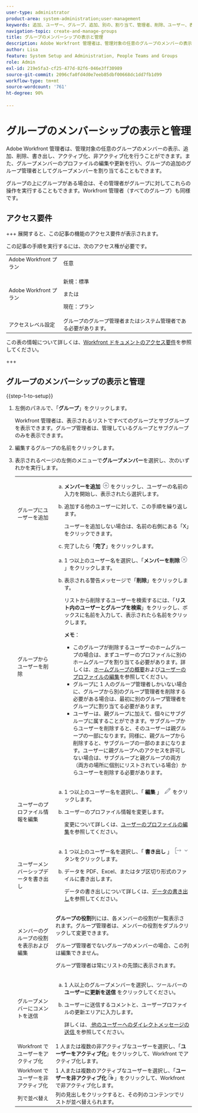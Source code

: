 ```yaml
---
user-type: administrator
product-area: system-administration;user-management
keywords: 追加、ユーザー、グループ、追加、別の、割り当て、管理者、削除、ユーザー、表示、役割、メンバー、書き出し、メンバーシップ、データ
navigation-topic: create-and-manage-groups
title: グループのメンバーシップの表示と管理
description: Adobe Workfront 管理者は、管理対象の任意のグループのメンバーの表示、追加、削除、書き出し、アクティブ化、非アクティブ化を行うことができます。また、グループメンバーのプロファイルの編集や更新を行い、グループの追加のグループ管理者としてグループメンバーを割り当てることもできます。
author: Lisa
feature: System Setup and Administration, People Teams and Groups
role: Admin
exl-id: 219e5fa3-cf25-477d-82f6-046e3ff30989
source-git-commit: 2096cfa0fd4d0e7eeb85dbf00668dc1dd7fb1d99
workflow-type: tm+mt
source-wordcount: '761'
ht-degree: 90%

---
```


# グループのメンバーシップの表示と管理

Adobe Workfront 管理者は、管理対象の任意のグループのメンバーの表示、追加、削除、書き出し、アクティブ化、非アクティブ化を行うことができます。また、グループメンバーのプロファイルの編集や更新を行い、グループの追加のグループ管理者としてグループメンバーを割り当てることもできます。

グループの上にグループがある場合は、その管理者がグループに対してこれらの操作を実行することもできます。Workfront 管理者（すべてのグループ）も同様です。

## アクセス要件

+++ 展開すると、この記事の機能のアクセス要件が表示されます。

この記事の手順を実行するには、次のアクセス権が必要です。

<table style="table-layout:auto"> 
 <col> 
 <col> 
 <tbody> 
  <tr> 
   <td role="rowheader">Adobe Workfront プラン</td> 
   <td>任意</td> 
  </tr> 
  <tr> 
  <tr> 
   <td role="rowheader">Adobe Workfront プラン</td> 
   <td><p>新規：標準</p>
       <p>または</p>
       <p>現在：プラン</p></td>
  </tr> 
  </tr> 
  <tr> 
   <td role="rowheader">アクセスレベル設定</td> 
   <td>グループのグループ管理者またはシステム管理者である必要があります。</td>
  </tr> 
 </tbody> 
</table>

この表の情報について詳しくは、[Workfront ドキュメントのアクセス要件](/help/quicksilver/administration-and-setup/add-users/access-levels-and-object-permissions/access-level-requirements-in-documentation.md)を参照してください。

+++

## グループのメンバーシップの表示と管理

{{step-1-to-setup}}

1. 左側のパネルで、「**グループ**」をクリックします。

   Workfront 管理者は、表示されるリストですべてのグループとサブグループを表示できます。グループ管理者は、管理しているグループとサブグループのみを表示できます。

1. 編集するグループの名前をクリックします。
1. 表示されるページの左側のメニューで&#x200B;**グループメンバー**&#x200B;を選択し、次のいずれかを実行します。

   <table style="table-layout:auto"> 
    <col> 
    <col> 
    <tbody> 
     <tr> 
      <td role="rowheader">グループにユーザーを追加</td> 
      <td> 
       <ol style="list-style-type: lower-alpha;"> 
        <li value="1"><strong>メンバーを追加</strong> <img src="assets/add-icon-plus-in-circle.png"> をクリックし、ユーザーの名前の入力を開始し、表示されたら選択します。</li> 
        <li value="2"> <p>追加する他のユーザーに対して、この手順を繰り返します。</p> <p>ユーザーを追加しない場合は、名前の右側にある「X」をクリックできます。</p> </li> 
        <li value="3">完了したら「<strong>完了</strong>」をクリックします。</li> 
       </ol> </td> 
     </tr> 
     <tr> 
      <td role="rowheader">グループからユーザーを削除</td> 
      <td> 
       <ol style="list-style-type: lower-alpha;"> 
        <li value="1">1 つ以上のユーザー名を選択し、「<strong>メンバーを削除</strong><img src="assets/remove-icon---x-in-circle.png">」をクリックします。</li> 
        <li value="2"> <p>表示される警告メッセージで「<strong>削除</strong>」をクリックします。</p> <p>リストから削除するユーザーを検索するには、「<strong>リスト内のユーザーとグループを検索</strong>」をクリックし、ボックスに名前を入力して、表示されたら名前をクリックします。</p> <p><b>メモ</b>：  
          <ul> 
           <li>このグループが削除するユーザーのホームグループの場合は、まずユーザーのプロファイルに別のホームグループを割り当てる必要があります。詳しくは、<a href="../../../administration-and-setup/manage-groups/groups-overview/home-groups.md" class="MCXref xref">ホームグループの概要</a>および<a href="../../../administration-and-setup/add-users/create-and-manage-users/edit-a-users-profile.md" class="MCXref xref">ユーザーのプロファイルの編集</a>を参照してください。</li> 
           <li>グループに 1 人のグループ管理者しかいない場合に、グループから別のグループ管理者を削除する必要がある場合は、最初に別のグループ管理者をグループに割り当てる必要があります。</li> 
           <li>ユーザーは、親グループに加えて、個々にサブグループに属することができます。サブグループからユーザーを削除すると、そのユーザーは親グループの一部になります。同様に、親グループから削除すると、サブグループの一部のままになります。ユーザーに親グループへのアクセスを許可しない場合は、サブグループと親グループの両方（両方の場所に個別にリストされている場合）からユーザーを削除する必要があります。</li> 
          </ul> </p> </li> 
       </ol> </td> 
     </tr> 
     <tr> 
      <td role="rowheader">ユーザーのプロファイル情報を編集</td> 
      <td> 
       <ol style="list-style-type: lower-alpha;"> 
        <li value="1">1 つ以上のユーザー名を選択し、「<strong> 編集 </strong>」 <img src="assets/edit-icon.png"> をクリックします。</li> 
        <li value="2"> <p>ユーザーのプロファイル情報を変更します。</p> <p>変更について詳しくは、<a href="../../../administration-and-setup/add-users/create-and-manage-users/edit-a-users-profile.md" class="MCXref xref">ユーザーのプロファイルの編集</a>を参照してください。</p> </li> 
       </ol> </td> 
     </tr> 
     <tr> 
      <td role="rowheader">ユーザーメンバーシップデータを書き出し</td> 
      <td> 
       <ol style="list-style-type: lower-alpha;"> 
        <li value="1">1 つ以上のユーザー名を選択し、「<strong> 書き出し </strong>」 <img src="assets/export.png"> タンをクリックします。</li> 
        <li value="2"> <p>データを PDF、Excel、またはタブ区切り形式のファイルに書き出します。</p> <p>データの書き出しについて詳しくは、<a href="../../../reports-and-dashboards/reports/creating-and-managing-reports/export-data.md" class="MCXref xref">データの書き出し</a>を参照してください。</p> </li> 
       </ol> </td> 
     </tr> 
     <tr> 
      <td role="rowheader">メンバーのグループの役割を表示および編集</td> 
      <td> <p><strong>グループの役割</strong>列には、各メンバーの役割が一覧表示されます。グループ管理者は、メンバーの役割をダブルクリックして変更できます。</p> <p>グループ管理者でないグループのメンバーの場合、この列は編集できません。</p> <p>グループ管理者は常にリストの先頭に表示されます。</p> </td> 
     </tr> 
     <tr> 
      <td role="rowheader">グループメンバーにコメントを送信</td> 
      <td> 
       <ol style="list-style-type: lower-alpha;"> 
        <li value="1">1 人以上のグループメンバーを選択し、ツールバーの <strong> ユーザーに更新を送信 </strong> をクリックしてください。</li> 
        <li value="2"><p>ユーザーに送信するコメントと、ユーザープロファイルの更新エリアに入力します。</p>
        <p>詳しくは、<a href="/help/quicksilver/people-teams-and-groups/work-directly-with-others/send-direct-messages-to-other-users.md"> 他のユーザーへのダイレクトメッセージの送信 </a> を参照してください。</p></li> 
       </ol> </td> 
     </tr> 
     <tr> 
      <td role="rowheader">Workfront でユーザーをアクティブ化</td> 
      <td>1 人または複数の非アクティブなユーザーを選択し、「<strong>ユーザーをアクティブ化</strong>」をクリックして、Workfront でアクティブ化します。 </td> 
     </tr> 
     <tr> 
      <td role="rowheader">Workfront でユーザーを非アクティブ化</td> 
      <td>1 人または複数のアクティブなユーザーを選択し、「<strong>ユーザーを非アクティブ化</strong><img src="assets/deactivate-user.png">」をクリックして、Workfront で非アクティブ化します。</td> 
     </tr> 
     <tr> 
      <td role="rowheader">列で並べ替え</td> 
      <td>列の見出しをクリックすると、その列のコンテンツでリストが並べ替えられます。</td> 
     </tr> 
    </tbody> 
   </table>
